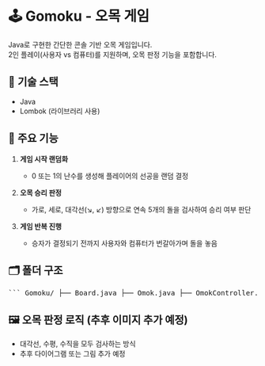 # 🕹️ Gomoku - 오목 게임

Java로 구현한 간단한 콘솔 기반 오목 게임입니다.  
2인 플레이(사용자 vs 컴퓨터)를 지원하며, 오목 판정 기능을 포함합니다.

## 🔧 기술 스택
- Java
- Lombok (라이브러리 사용)

## 📌 주요 기능

1. **게임 시작 랜덤화**  
   - 0 또는 1의 난수를 생성해 플레이어의 선공을 랜덤 결정

2. **오목 승리 판정**  
   - 가로, 세로, 대각선(↘, ↙) 방향으로 연속 5개의 돌을 검사하여 승리 여부 판단

3. **게임 반복 진행**  
   - 승자가 결정되기 전까지 사용자와 컴퓨터가 번갈아가며 돌을 놓음

## 🗂️ 폴더 구조
<pre>``` Gomoku/ ├── Board.java ├── Omok.java ├── OmokController.java ├── Player.java └── README.md ```</pre>

## 🖼️ 오목 판정 로직 (추후 이미지 추가 예정)
- 대각선, 수평, 수직을 모두 검사하는 방식
- 추후 다이어그램 또는 그림 추가 예정
